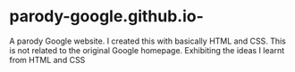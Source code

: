 # parody-google.github.io-
A parody Google website. 
I created this with basically HTML and CSS.
This is not related to the original Google homepage. 
Exhibiting the ideas I learnt from HTML and CSS
